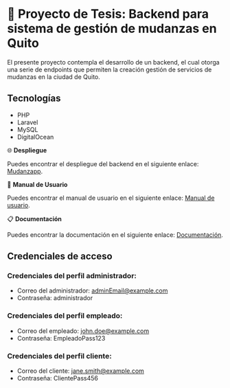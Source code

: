 # 📄 Proyecto de Tesis: Backend para sistema de gestión de mudanzas en Quito

El presente proyecto contempla el desarrollo de un backend, el cual otorga una serie de endpoints que permiten la creación gestión de servicios de mudanzas en la ciudad de Quito.

## Tecnologías 

- PHP
- Laravel
- MySQL
- DigitalOcean

🌐 **Despliegue**

Puedes encontrar el despliegue del backend en el siguiente enlace: [Mudanzapp](http://mudanzapp.duckdns.org).

📖 **Manual de Usuario**

Puedes encontrar el manual de usuario en el siguiente enlace: [Manual de usuario](https://youtu.be/Z9mCoOb9vmQ).

📋 **Documentación**

Puedes encontrar la documentación en el siguiente enlace: [Documentación](http://mudanzapp.duckdns.org/api/documentation#/).

## Credenciales de acceso

### Credenciales del perfil administrador:

- Correo del administrador: adminEmail@example.com
- Contraseña: administrador

### Credenciales del perfil empleado:

- Correo del empleado: john.doe@example.com
- Contraseña: EmpleadoPass123

### Credenciales del perfil cliente:

- Correo del cliente: jane.smith@example.com
- Contraseña: ClientePass456
